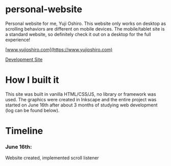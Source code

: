 # personal-website
Personal website for me, Yuji Oshiro. This website only works on desktop as scrolling behaviors are different on mobile devices. The mobile/tablet site is a standard website, so definitely check it out on a desktop for the full experience!  

[www.yujioshiro.com](https://www.yujioshiro.com)  

[Development Site](https://yujioshiro.github.io/personal-website/)

# How I built it
This site was built in vanilla HTML/CSS/JS, no library or framework was used. The graphics were created in Inkscape and the entire project was started on June 16th after about 3 months of studying web development (log can be found below).






# Timeline

### June 16th:
Website created, implemented scroll listener
